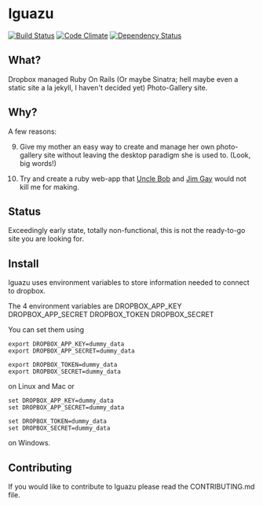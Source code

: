 # Iguazu

[![Build Status](https://secure.travis-ci.org/rurounijones/iguazu.png)](http://travis-ci.org/rurounijones/iguazu)
[![Code Climate](https://codeclimate.com/github/rurounijones/iguazu.png)](https://codeclimate.com/github/rurounijones/iguazu)
[![Dependency Status](https://gemnasium.com/rurounijones/iguazu.png)](https://gemnasium.com/rurounijones/iguazu)

## What?

Dropbox managed Ruby On Rails (Or maybe Sinatra; hell maybe even a static site a
la jekyll, I haven't decided yet) Photo-Gallery site.

## Why?

A few reasons:

9. Give my mother an easy way to create and manage her own photo-gallery site
   without leaving the desktop paradigm she is used to. (Look, big words!)

9. Try and create a ruby web-app that
   [Uncle Bob](http://confreaks.com/videos/759-rubymidwest2011-keynote-architecture-the-lost-years "'Architecture, the lost years' Presentation")
   and [Jim Gay](http:http://clean-ruby.com/ "'Clean Ruby' Book homepage")
   would not kill me for making.

## Status

Exceedingly early state, totally non-functional, this is not the ready-to-go
site you are looking for.

## Install

Iguazu uses environment variables to store information needed to connect to 
dropbox. 

The 4 environment variables are DROPBOX_APP_KEY DROPBOX_APP_SECRET 
DROPBOX_TOKEN DROPBOX_SECRET

You can set them using

    export DROPBOX_APP_KEY=dummy_data
    export DROPBOX_APP_SECRET=dummy_data

    export DROPBOX_TOKEN=dummy_data
    export DROPBOX_SECRET=dummy_data

on Linux and Mac or

    set DROPBOX_APP_KEY=dummy_data 
    set DROPBOX_APP_SECRET=dummy_data 

    set DROPBOX_TOKEN=dummy_data 
    set DROPBOX_SECRET=dummy_data 

on Windows.

## Contributing

If you would like to contribute to Iguazu please read the CONTRIBUTING.md file.
